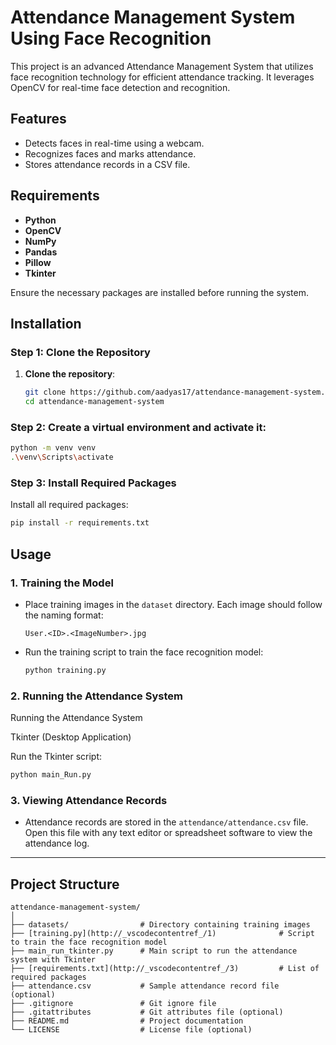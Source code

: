 # Attendance Management System Using Face Recognition

This project is an advanced Attendance Management System that utilizes face recognition technology for efficient attendance tracking. It leverages OpenCV for real-time face detection and recognition.

## Features

- Detects faces in real-time using a webcam.
- Recognizes faces and marks attendance.
- Stores attendance records in a CSV file.
  
## Requirements

- **Python**
- **OpenCV** 
- **NumPy**
- **Pandas**
- **Pillow**
- **Tkinter** 

Ensure the necessary packages are installed before running the system.

## Installation

### Step 1: Clone the Repository
1. **Clone the repository**:
   ```sh
   git clone https://github.com/aadyas17/attendance-management-system.git
   cd attendance-management-system

### Step 2: Create a virtual environment and activate it:
```bash
python -m venv venv
.\venv\Scripts\activate
```

### Step 3: Install Required Packages
Install all required packages:
```bash
pip install -r requirements.txt
```

## Usage

### 1. **Training the Model**
- Place training images in the `dataset` directory. Each image should follow the naming format:
  ```
  User.<ID>.<ImageNumber>.jpg
  ```

- Run the training script to train the face recognition model:
  ```bash
  python training.py
  ```

### 2. **Running the Attendance System**
Running the Attendance System

Tkinter (Desktop Application)

Run the Tkinter script:
```bash
python main_Run.py
```

### 3. **Viewing Attendance Records**
- Attendance records are stored in the `attendance/attendance.csv` file. Open this file with any text editor or spreadsheet software to view the attendance log.

---

## Project Structure

```
attendance-management-system/
│
├── datasets/                # Directory containing training images
├── [training.py](http://_vscodecontentref_/1)              # Script to train the face recognition model
├── main_run_tkinter.py      # Main script to run the attendance system with Tkinter
├── [requirements.txt](http://_vscodecontentref_/3)         # List of required packages
├── attendance.csv           # Sample attendance record file (optional)
├── .gitignore               # Git ignore file
├── .gitattributes           # Git attributes file (optional)
├── README.md                # Project documentation
└── LICENSE                  # License file (optional)
```
